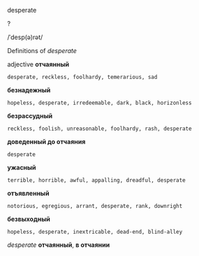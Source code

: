 desperate

?

/ˈdesp(ə)rət/

Definitions of _desperate_

adjective
**отчаянный**

    desperate, reckless, foolhardy, temerarious, sad
**безнадежный**

    hopeless, desperate, irredeemable, dark, black, horizonless
**безрассудный**

    reckless, foolish, unreasonable, foolhardy, rash, desperate
**доведенный до отчаяния**

    desperate
**ужасный**

    terrible, horrible, awful, appalling, dreadful, desperate
**отъявленный**

    notorious, egregious, arrant, desperate, rank, downright
**безвыходный**

    hopeless, desperate, inextricable, dead-end, blind-alley

_desperate_
**отчаянный**, **в отчаянии**